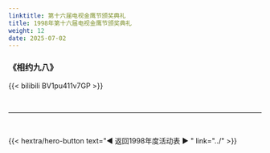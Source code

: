 ```yaml
---
linktitle: 第十六届电视金鹰节颁奖典礼
title: 1998年第十六届电视金鹰节颁奖典礼
weight: 12
date: 2025-07-02
---
```


### 《相约九八》

{{< bilibili BV1pu411v7GP >}}

<br>
<hr>
<br>

{{< hextra/hero-button text="◀ 返回1998年度活动表 ▶ " link="../" >}}
